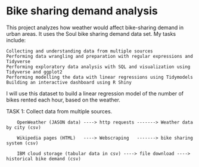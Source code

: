 # Bike sharing demand analysis


This project analyzes how weather would affect bike-sharing demand in urban areas. It uses the Soul bike sharing demand data set.
My tasks include:

    Collecting and understanding data from multiple sources
    Performing data wrangling and preparation with regular expressions and Tidyverse
    Performing exploratory data analysis with SQL and visualization using Tidyverse and ggplot2
    Performing modelling the data with linear regressions using Tidymodels
    Building an interactive dashboard using R Shiny


I will use this dataset to build a linear regression model of the number of bikes rented each hour, based on the weather.



TASK 1: Collect data from multiple sources.
        
        OpenWeather (JASON data) ----> http requests -------> Weather data by city (csv)
        
        Wikipedia pages (HTML)   ----> Webscraping   -------> bike sharing system (csv)
        
        IBM cloud storage (tabular data in csv) ----> file download ----> historical bike demand (csv)
        